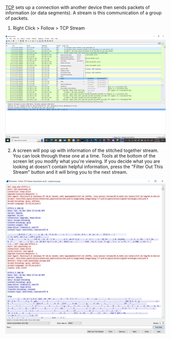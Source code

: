 [TCP](../Lessons/TCP%20and%20UDP.md) sets up a connection with another device then sends packets of information (or data segments).  A stream is this communication of a group of packets.

1. Right Click > Follow > TCP Stream

![](../../Images/FollowTCPStream.png)

2. A screen will pop up with information of the stitched together stream.  You can look through these one at a time.  Tools at the bottom of the screen let you modify what you're viewing.  If you decide what you are looking at doesn't contain helpful information, press the "Filter Out This Stream" button and it will bring you to the next stream.

![](../../Images/TCPStream.png)